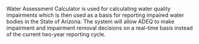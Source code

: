 Water Assessment Calculator is used for calculating water quality impairments which is then used as a basis for reporting impaired water bodies in the State of Arizona. The system will allow ADEQ to make impairment and impairment removal decisions on a real-time basis instead of the current two-year reporting cycle.